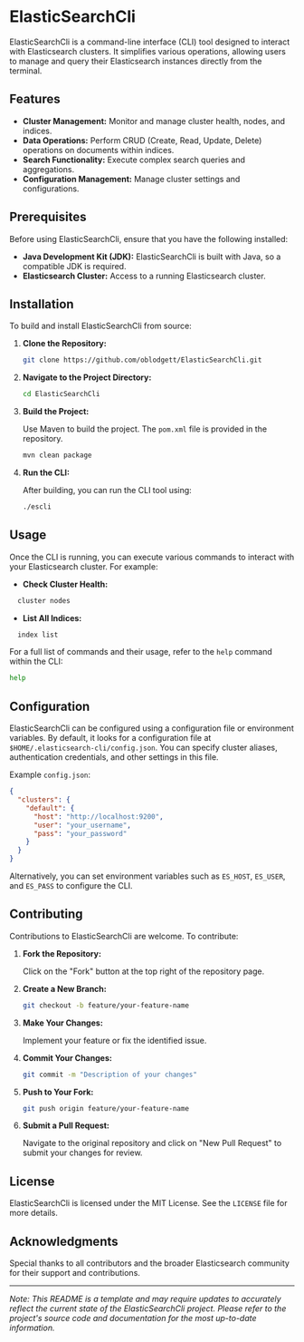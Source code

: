 # ElasticSearchCli

ElasticSearchCli is a command-line interface (CLI) tool designed to interact with Elasticsearch clusters. It simplifies various operations, allowing users to manage and query their Elasticsearch instances directly from the terminal.

## Features

- **Cluster Management:** Monitor and manage cluster health, nodes, and indices.
- **Data Operations:** Perform CRUD (Create, Read, Update, Delete) operations on documents within indices.
- **Search Functionality:** Execute complex search queries and aggregations.
- **Configuration Management:** Manage cluster settings and configurations.

## Prerequisites

Before using ElasticSearchCli, ensure that you have the following installed:

- **Java Development Kit (JDK):** ElasticSearchCli is built with Java, so a compatible JDK is required.
- **Elasticsearch Cluster:** Access to a running Elasticsearch cluster.

## Installation

To build and install ElasticSearchCli from source:

1. **Clone the Repository:**

   ```bash
   git clone https://github.com/oblodgett/ElasticSearchCli.git
   ```

2. **Navigate to the Project Directory:**

   ```bash
   cd ElasticSearchCli
   ```

3. **Build the Project:**

   Use Maven to build the project. The `pom.xml` file is provided in the repository.

   ```bash
   mvn clean package
   ```

4. **Run the CLI:**

   After building, you can run the CLI tool using:

   ```bash
   ./escli
   ```

## Usage

Once the CLI is running, you can execute various commands to interact with your Elasticsearch cluster. For example:

- **Check Cluster Health:**
  
```bash
  cluster nodes
  ```

- **List All Indices:**

  
```bash
  index list
  ```

For a full list of commands and their usage, refer to the `help` command within the CLI:


```bash
help
```

## Configuration

ElasticSearchCli can be configured using a configuration file or environment variables. By default, it looks for a configuration file at `$HOME/.elasticsearch-cli/config.json`. You can specify cluster aliases, authentication credentials, and other settings in this file.

Example `config.json`:


```json
{
  "clusters": {
    "default": {
      "host": "http://localhost:9200",
      "user": "your_username",
      "pass": "your_password"
    }
  }
}
```

Alternatively, you can set environment variables such as `ES_HOST`, `ES_USER`, and `ES_PASS` to configure the CLI.

## Contributing

Contributions to ElasticSearchCli are welcome. To contribute:

1. **Fork the Repository:**

   Click on the "Fork" button at the top right of the repository page.

2. **Create a New Branch:**

   ```bash
   git checkout -b feature/your-feature-name
   ```

3. **Make Your Changes:**

   Implement your feature or fix the identified issue.

4. **Commit Your Changes:**

   ```bash
   git commit -m "Description of your changes"
   ```

5. **Push to Your Fork:**

   ```bash
   git push origin feature/your-feature-name
   ```

6. **Submit a Pull Request:**

   Navigate to the original repository and click on "New Pull Request" to submit your changes for review.

## License

ElasticSearchCli is licensed under the MIT License. See the `LICENSE` file for more details.

## Acknowledgments

Special thanks to all contributors and the broader Elasticsearch community for their support and contributions.

---

*Note: This README is a template and may require updates to accurately reflect the current state of the ElasticSearchCli project. Please refer to the project's source code and documentation for the most up-to-date information.*
